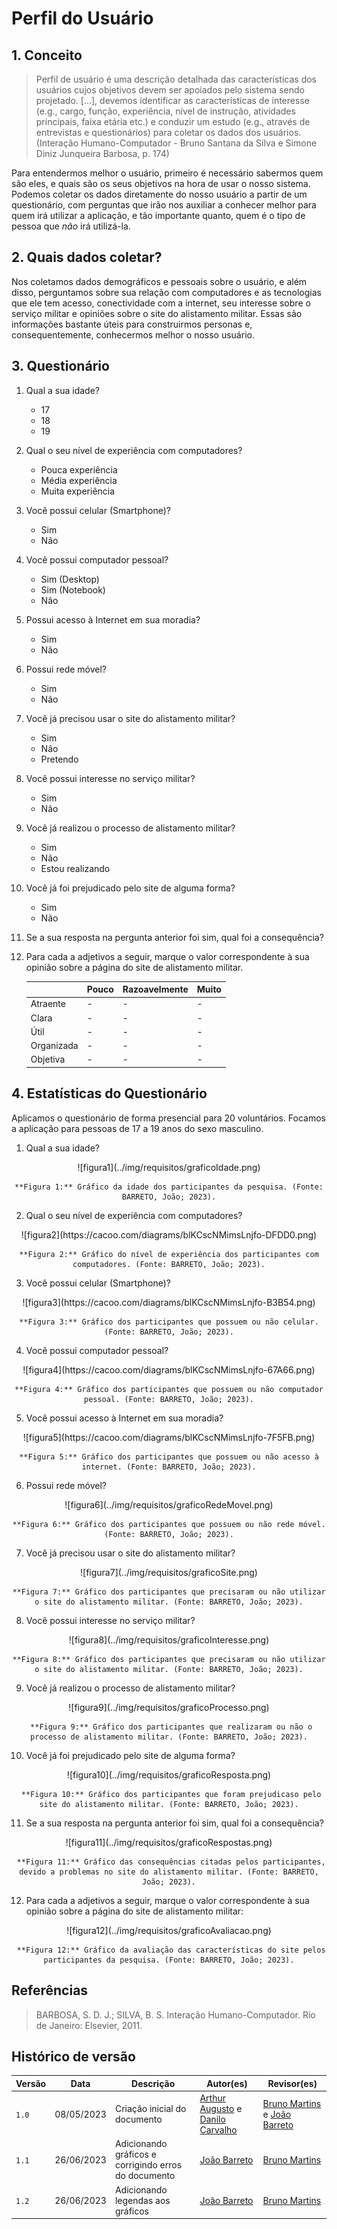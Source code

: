 # Perfil do Usuário

## 1. Conceito

> Perfil de usuário é uma descrição detalhada das características dos usuários cujos objetivos devem ser apoiados pelo sistema sendo projetado. [...], devemos identificar as características de interesse (e.g., cargo, função, experiência, nível de instrução, atividades principais, faixa etária etc.) e conduzir um estudo (e.g., através de entrevistas e questionários) para coletar os dados dos usuários. (Interação Humano-Computador - Bruno Santana da Silva e Simone Diniz Junqueira Barbosa, p. 174)

Para entendermos melhor o usuário, primeiro é necessário sabermos quem são eles, e quais são os seus objetivos na hora de usar o nosso sistema. Podemos coletar os dados diretamente do nosso usuário a partir de um questionário, com perguntas que irão nos auxiliar a conhecer melhor para quem irá utilizar a aplicação, e tão importante quanto, quem é o tipo de pessoa que *não* irá utilizá-la.



## 2. Quais dados coletar?

Nos coletamos dados demográficos e pessoais sobre o usuário, e além disso, perguntamos sobre sua relação com computadores e as tecnologias que ele tem acesso, conectividade com a internet, seu interesse sobre o serviço militar e opiniões sobre o site do alistamento militar. Essas são informações bastante úteis para construirmos personas e, consequentemente, conhecermos melhor o nosso usuário.

## 3. Questionário

1. Qual a sua idade?
    - 17
    - 18
    - 19


3. Qual o seu nível de experiência com computadores?
    - Pouca experiência
    - Média experiência
    - Muita experiência

4. Você possui celular (Smartphone)?
    - Sim
    - Não

5. Você possui computador pessoal?
    - Sim (Desktop)
    - Sim (Notebook)
    - Não

6. Possui acesso à Internet em sua moradia?
    - Sim
    - Não

7. Possui rede móvel?
    - Sim
    - Não

8. Você já precisou usar o site do alistamento militar?
    - Sim
    - Não
    - Pretendo

9. Você possui interesse no serviço militar?
    - Sim
    - Não

10. Você já realizou o processo de alistamento militar?
    - Sim
    - Não
    - Estou realizando

11. Você já foi prejudicado pelo site de alguma forma?
    - Sim
    - Não

12. Se a sua resposta na pergunta anterior foi sim, qual foi a consequência?

13. Para cada a adjetivos a seguir, marque o valor correspondente à sua opinião sobre a página do site de alistamento militar.

    |            | Pouco | Razoavelmente | Muito |
    | ---------- | ----- | ------------- | ----- |
    | Atraente   | - | -           | -   |
    | Clara      | - | -           | -   |
    | Útil       | - | -           | -   |
    | Organizada | -   | -           | -   |
    | Objetiva   | -   | -           | -   |

## 4. Estatísticas do Questionário

Aplicamos o questionário de forma presencial para 20 voluntários. Focamos a aplicação para pessoas de 17 a 19 anos do sexo masculino.

1. Qual a sua idade?
<center>
    ![figura1](../img/requisitos/graficoIdade.png)

    **Figura 1:** Gráfico da idade dos participantes da pesquisa. (Fonte: BARRETO, João; 2023).
</center>


2. Qual o seu nível de experiência com computadores?
<center>
    ![figura2](https://cacoo.com/diagrams/blKCscNMimsLnjfo-DFDD0.png)

    **Figura 2:** Gráfico do nível de experiência dos participantes com computadores. (Fonte: BARRETO, João; 2023).
</center>

3. Você possui celular (Smartphone)?
<center>
    ![figura3](https://cacoo.com/diagrams/blKCscNMimsLnjfo-B3B54.png)

    **Figura 3:** Gráfico dos participantes que possuem ou não celular. (Fonte: BARRETO, João; 2023).
</center>

4. Você possui computador pessoal?
<center>
    ![figura4](https://cacoo.com/diagrams/blKCscNMimsLnjfo-67A66.png)

    **Figura 4:** Gráfico dos participantes que possuem ou não computador pessoal. (Fonte: BARRETO, João; 2023).
</center>

5. Você possui acesso à Internet em sua moradia?
<center>
    ![figura5](https://cacoo.com/diagrams/blKCscNMimsLnjfo-7F5FB.png)

    **Figura 5:** Gráfico dos participantes que possuem ou não acesso à internet. (Fonte: BARRETO, João; 2023).
</center>

6. Possui rede móvel?
<center>
    ![figura6](../img/requisitos/graficoRedeMovel.png)

    **Figura 6:** Gráfico dos participantes que possuem ou não rede móvel. (Fonte: BARRETO, João; 2023).
</center>

7. Você já precisou usar o site do alistamento militar?
<center>
    ![figura7](../img/requisitos/graficoSite.png)

    **Figura 7:** Gráfico dos participantes que precisaram ou não utilizar o site do alistamento militar. (Fonte: BARRETO, João; 2023).
</center>

8. Você possui interesse no serviço militar?
<center>
    ![figura8](../img/requisitos/graficoInteresse.png)

    **Figura 8:** Gráfico dos participantes que precisaram ou não utilizar o site do alistamento militar. (Fonte: BARRETO, João; 2023).
</center>

9. Você já realizou o processo de alistamento militar?
<center>
    ![figura9](../img/requisitos/graficoProcesso.png)

     **Figura 9:** Gráfico dos participantes que realizaram ou não o processo de alistamento militar. (Fonte: BARRETO, João; 2023).
</center>

10. Você já foi prejudicado pelo site de alguma forma?
<center>
    ![figura10](../img/requisitos/graficoResposta.png)

     **Figura 10:** Gráfico dos participantes que foram prejudicaso pelo site do alistamento militar. (Fonte: BARRETO, João; 2023).
</center>

11. Se a sua resposta na pergunta anterior foi sim, qual foi a consequência?
<center>
    ![figura11](../img/requisitos/graficoRespostas.png)

     **Figura 11:** Gráfico das consequências citadas pelos participantes, devido a problemas no site do alistamento militar. (Fonte: BARRETO, João; 2023).
</center>

12. Para cada a adjetivos a seguir, marque o valor correspondente à sua opinião sobre a página do site de alistamento militar:
<center>
    ![figura12](../img/requisitos/graficoAvaliacao.png)

     **Figura 12:** Gráfico da avaliação das características do site pelos participantes da pesquisa. (Fonte: BARRETO, João; 2023).
</center>

## Referências 
>BARBOSA, S. D. J.; SILVA, B. S. Interação Humano-Computador. Rio de Janeiro: Elsevier, 2011.

## Histórico de versão
| Versão | Data | Descrição | Autor(es) | Revisor(es) |
| --- | --- | --- | --- | --- |
|  `1.0`   | 08/05/2023 | Criação inicial do documento | [Arthur Augusto](https://github.com/arthur-augusto) e [Danilo Carvalho](https://github.com/Danilo-Carvalho-Antunes) | [Bruno Martins](https://github.com/gitbmvb) e [João Barreto](https://github.com/JoaoBarreto03) |
|  `1.1`   | 26/06/2023 | Adicionando gráficos e corrigindo erros do documento | [João Barreto](https://github.com/JoaoBarreto03) | [Bruno Martins](https://github.com/gitbmvb)|
|  `1.2`   | 26/06/2023 | Adicionando legendas aos gráficos | [João Barreto](https://github.com/JoaoBarreto03) | [Bruno Martins](https://github.com/gitbmvb)|